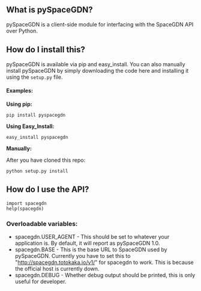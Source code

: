 ## What is pySpaceGDN?

pySpaceGDN is a client-side module for interfacing with the SpaceGDN API over Python.

## How do I install this?

pySpaceGDN is available via pip and easy_install.  You can also manually install pySpaceGDN by simply downloading the code here and installing it using the `setup.py` file.

#### Examples:

__Using pip:__

`pip install pyspacegdn`

__Using Easy_Install:__

`easy_install pyspacegdn`

__Manually:__

After you have cloned this repo:

`python setup.py install`

## How do I use the API?

    import spacegdn
    help(spacegdn)

### Overloadable variables:

* spacegdn.USER_AGENT - This should be set to whatever your application is.  By default, it will report as pySpaceGDN 1.0.
* spacegdn.BASE - This is the base URL to SpaceGDN used by pySpaceGDN. Currently you have to set this to "http://spacegdn.totokaka.io/v1/" for spacegdn to work. This is because the official host is 
currently down.
* spacegdn.DEBUG - Whether debug output should be printed, this is only useful for developer.
